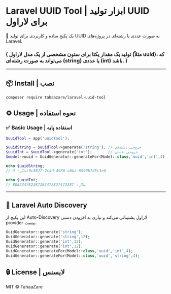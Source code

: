 
# Laravel UUID Tool | ابزار تولید UUID برای لاراول

🎯 یک پکیج ساده و کاربردی برای تولید UUID به صورت عددی یا رشته‌ای در پروژه‌های Laravel.
###  ( تولید یک مقدار یکتا برای ستون مشخصی از یک مدل لاراول (مثلاً uuid)، که می‌تواند به صورت رشته‌ای (string) یا عددی (int) باشد. )
---

## 📦 Install | نصب

```bash
composer require tahaazare/laravel-uuid-tool
```


## ⚙️ Usage | نحوه استفاده

### ✅ Basic Usage | استفاده پایه

```php
$uuidTool = app('uuidtool');

$uuidString = $uuidTool->generate('string'); // خروجی رشته‌ای
$uuidInt = $uuidTool->generate('int');       // خروجی عددی
$model->uuid = UuidGenerator::generateFor(Model::class,'uuid','int',4); // تولید یک مقدار یکتا برای ستون مشخصی از یک مدل لاراول (مثلاً uuid)، که می‌تواند به صورت رشته‌ای (string) یا عددی (int) باشد.

echo $uuidString;
// مثال: 3c9c8827-2c4d-4986-a6ba-8590b7d5c1e0

echo $uuidInt;
// مثال: 808234782387283472837473287
```

---

## 🧩 Laravel Auto Discovery

این پکیج از Auto-Discovery لاراول پشتیبانی می‌کند و نیازی به افزودن دستی provider نیست.


```php
UuidGenerator::generate('string');
UuidGenerator::generate('string',12);
UuidGenerator::generate('int',12);
UuidGenerator::generate('int',12);
UuidGenerator::generateFor(Model::class,'uuid','int',4);
UuidGenerator::generateFor(Model::class,'uuid','string',4);
```

## 🔒 License | لایسنس

MIT © TahaaZare
